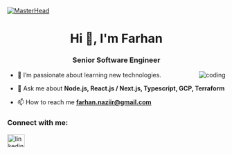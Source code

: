 [![MasterHead](https://dezinebrainz.com/images/web-design-gif.gif)](#)
<h1 align="center">Hi 👋, I'm Farhan</h1>
<h3 align="center">Senior Software Engineer</h3>
<img align="right" alt="coding" src= "https://c.tenor.com/_DOBjnGspYAAAAAM/code-coding.gif">

- 🌱 I’m passionate about learning new technologies.

- 💬 Ask me about **Node.js, React.js / Next.js, Typescript, GCP, Terraform**

- 📫 How to reach me **farhan.naziir@gmail.com**

<h3 align="left">Connect with me:</h3>
<p align="left"> 
<a href="https://www.linkedin.com/public-profile/settings?trk=d_flagship3_profile_self_view_public_profile" target="blank"><img align="center" src="https://encrypted-tbn0.gstatic.com/images?q=tbn:ANd9GcTfRQj_W8078FCL2-vDL5oWTJIVLhz8OH5g-A&usqp=CAU" alt="linkedin" height="30" width="40" /></a>
</p>

